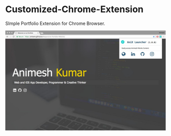 # Customized-Chrome-Extension
SImple Portfolio Extension for Chrome Browser.

![alt text](https://github.com/anixane/Customized-Chrome-Extension/blob/master/images/Screenshot.jpg)
